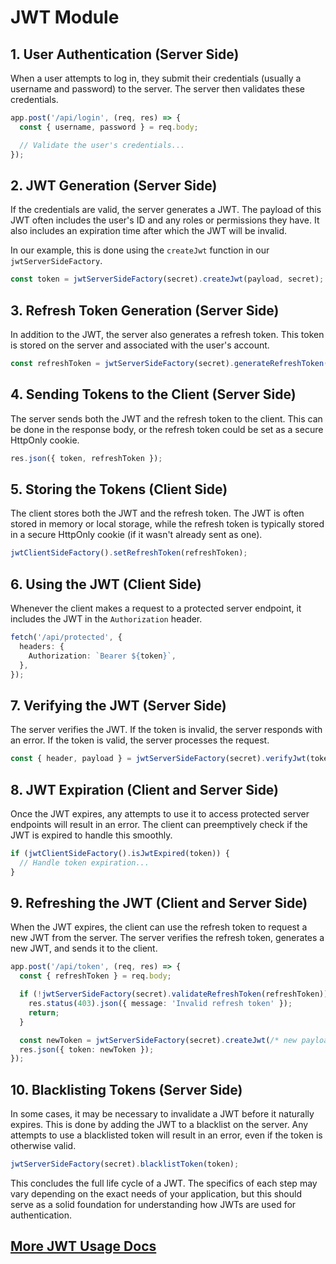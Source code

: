 # JWT Module

## 1. User Authentication (Server Side)

When a user attempts to log in, they submit their credentials (usually a username and password) to the server. The server then validates these credentials.

```typescript
app.post('/api/login', (req, res) => {
  const { username, password } = req.body;

  // Validate the user's credentials...
});
```

## 2. JWT Generation (Server Side)

If the credentials are valid, the server generates a JWT. The payload of this JWT often includes the user's ID and any roles or permissions they have. It also includes an expiration time after which the JWT will be invalid.

In our example, this is done using the `createJwt` function in our `jwtServerSideFactory`.

```typescript
const token = jwtServerSideFactory(secret).createJwt(payload, secret);
```

## 3. Refresh Token Generation (Server Side)

In addition to the JWT, the server also generates a refresh token. This token is stored on the server and associated with the user's account.

```typescript
const refreshToken = jwtServerSideFactory(secret).generateRefreshToken();
```

## 4. Sending Tokens to the Client (Server Side)

The server sends both the JWT and the refresh token to the client. This can be done in the response body, or the refresh token could be set as a secure HttpOnly cookie. 

```typescript
res.json({ token, refreshToken });
```

## 5. Storing the Tokens (Client Side)

The client stores both the JWT and the refresh token. The JWT is often stored in memory or local storage, while the refresh token is typically stored in a secure HttpOnly cookie (if it wasn't already sent as one). 

```typescript
jwtClientSideFactory().setRefreshToken(refreshToken);
```

## 6. Using the JWT (Client Side)

Whenever the client makes a request to a protected server endpoint, it includes the JWT in the `Authorization` header. 

```typescript
fetch('/api/protected', {
  headers: {
    Authorization: `Bearer ${token}`,
  },
});
```

## 7. Verifying the JWT (Server Side)

The server verifies the JWT. If the token is invalid, the server responds with an error. If the token is valid, the server processes the request. 

```typescript
const { header, payload } = jwtServerSideFactory(secret).verifyJwt(token);
```

## 8. JWT Expiration (Client and Server Side)

Once the JWT expires, any attempts to use it to access protected server endpoints will result in an error. The client can preemptively check if the JWT is expired to handle this smoothly.

```typescript
if (jwtClientSideFactory().isJwtExpired(token)) {
  // Handle token expiration...
}
```

## 9. Refreshing the JWT (Client and Server Side)

When the JWT expires, the client can use the refresh token to request a new JWT from the server. The server verifies the refresh token, generates a new JWT, and sends it to the client.

```typescript
app.post('/api/token', (req, res) => {
  const { refreshToken } = req.body;

  if (!jwtServerSideFactory(secret).validateRefreshToken(refreshToken)) {
    res.status(403).json({ message: 'Invalid refresh token' });
    return;
  }

  const newToken = jwtServerSideFactory(secret).createJwt(/* new payload */, secret);
  res.json({ token: newToken });
});
```

## 10. Blacklisting Tokens (Server Side)

In some cases, it may be necessary to invalidate a JWT before it naturally expires. This is done by adding the JWT to a blacklist on the server. Any attempts to use a blacklisted token will result in an error, even if the token is otherwise valid.

```typescript
jwtServerSideFactory(secret).blacklistToken(token);
```

This concludes the full life cycle of a JWT. The specifics of each step may vary depending on the exact needs of your application, but this should serve as a solid foundation for understanding how JWTs are used for authentication.


## [More JWT Usage Docs](usage/jwt-usage.md)

